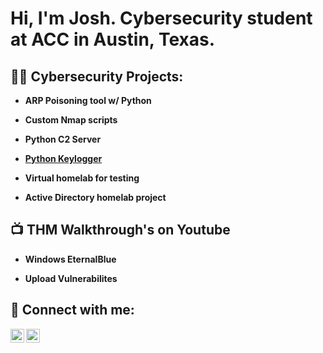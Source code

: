 <h1>Hi, I'm Josh. Cybersecurity student at ACC in Austin, Texas.</h1>

<h2> 👨‍💻 Cybersecurity Projects:</h2>

- <b>ARP Poisoning tool w/ Python<b>

- <b> Custom Nmap scripts<b>

- <b>Python C2 Server<b>

- <b>[Python Keylogger](https://github.com/Josh-Medina/Python-Keylogger)<b>

- <b>Virtual homelab for testing<b>

- <b>Active Directory homelab project </b>
  
<h2>📺 THM Walkthrough's on Youtube</h2>

- <b>Windows EternalBlue<b>

- <b>Upload Vulnerabilites<b>

<h2> 🤳 Connect with me:</h2>

[<img align="left" alt="JoshMadakor | YouTube" width="22px" src="https://cdn.jsdelivr.net/npm/simple-icons@v3/icons/youtube.svg" />][youtube]
<img align="left" alt="Joshua Medina | LinkedIn" width="22px" src="https://cdn.jsdelivr.net/npm/simple-icons@v3/icons/linkedin.svg" />



[youtube]: https://www.youtube.com/c/joshmadakor
[linkedin]: www.linkedin.com/in/joshua-medina1


